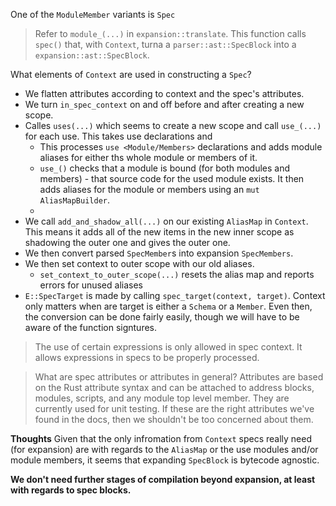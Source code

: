 One of the `ModuleMember` variants is `Spec`

> Refer to `module_(...)` in `expansion::translate`.  This function calls `spec()` that, with `Context`, turna a `parser::ast::SpecBlock` into a `expansion::ast::SpecBlock`.

What elements of `Context` are used in constructing a `Spec`?
- We flatten attributes according to context and the spec's attributes.
- We turn `in_spec_context` on and off before and after creating a new scope.
- Calles `uses(...)` which seems to create a new scope and call `use_(...)` for each use. This takes use declarations and 
	- This processes `use <Module/Members>` declarations and adds module aliases for either ths whole module or members of it.
	- `use_()` checks that a module is bound (for both modules and members) - that source code for the used module exists. It then adds aliases for the module or members using an `mut AliasMapBuilder`.
	- 
- We call `add_and_shadow_all(...)` on our existing `AliasMap` in `Context`. This means it adds all of the new items in the new inner scope as shadowing the outer one and gives the outer one.
- We then convert parsed `SpecMember`s into expansion `SpecMembers`.
- We then set context to outer scope with our old aliases.
	- `set_context_to_outer_scope(...)` resets the alias map and reports errors for unused aliases
- `E::SpecTarget` is made by calling `spec_target(context, target)`. Context only matters when are target is either a `Schema` or a `Member`. Even then, the conversion can be done fairly easily, though we will have to be aware of the function signtures.

> The use of certain expressions is only allowed in spec context. It allows expressions in specs to be properly processed.

> What are spec attributes or attributes in general?
> Attributes are based on the Rust attribute syntax and can be attached to address blocks, modules, scripts, and any module top level member. They are currently used for unit testing.
> If these are the right attributes we've found in the docs, then we shouldn't be too concerned about them.

**Thoughts**
Given that the only infromation from `Context` specs really need (for expansion) are with regards to the `AliasMap` or the use modules and/or module members, it seems that expanding `SpecBlock` is bytecode agnostic.

**We don't need further stages of compilation beyond expansion, at least with regards to spec blocks.**